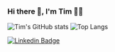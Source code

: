 ### Hi there 👋, I'm Tim 👨‍💻
![Tim's GitHub stats](https://github-readme-stats.vercel.app/api?username=tim5633&show_icons=true&theme=cobalt)
![Top Langs](https://github-readme-stats.vercel.app/api/top-langs/?username=tim5633&show_icons=true&theme=cobalt)


[![Linkedin Badge](https://img.shields.io/badge/-KuanTing%20Liu-0072b1?style=flat&logo=Linkedin&logoColor=white)](https://www.www.linkedin.com/in/tim-kt-liu/ "Connect on LinkedIn")
<!-- [![Telegram Badge](https://img.shields.io/badge/-KuanTing%20LIu-0072b1?style=flat&logo=telegram&logoColor=white)](+886 961558651/ "Connect on Telegram") -->

<!-- https://img.shields.io/badge/Telegram-2CA5E0?style=for-the-badge&logo=telegram&logoColor=white

https://img.shields.io/badge/WhatsApp-25D366?style=for-the-badge&logo=whatsapp&logoColor=white -->



<!-- https://github.com/alexandresanlim/Badges4-README.md-Profile -->

<!-- - 💻 Learning Data Science with **Python**, **R**, **MongoDB**, **PostgreSQL** and **Tableau**
- 📭 [Reach out](#hi-there,-i'm-matheus) to talk about Studying Abroad, Data Science, Business, and everything in between! -->


<!--
**tim5633/tim5633** is a ✨ _special_ ✨ repository because its `README.md` (this file) appears on your GitHub profile.

Here are some ideas to get you started:

- 🔭 I’m currently working on ...
- 🌱 I’m currently learning ...
- 👯 I’m looking to collaborate on ...
- 🤔 I’m looking for help with ...
- 💬 Ask me about ...
- 📫 How to reach me: ...
- 😄 Pronouns: ...
- ⚡ Fun fact: ...
-->
